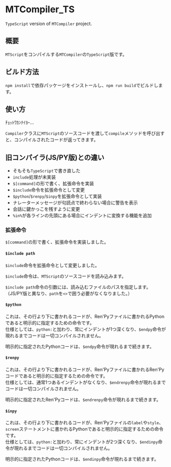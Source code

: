 # MTCompiler_TS
`TypeScript` version of `MTCompiler` project.

## 概要
`MTScript`をコンパイルする`MTCompiler`の`TypeScript`版です。

## ビルド方法
`npm install`で依存パッケージをインストールし、`npm run build`でビルドします。

## 使い方
ﾁｮｯﾄﾜｶﾝﾅｲﾖｰ...

`Compiler`クラスに`MTScript`のソースコードを渡して`compile`メソッドを呼び出すと、コンパイルされたコードが返ってきます。

## 旧コンパイラ(JS/PY版)との違い
- そもそも`TypeScript`で書き直した
- `include`処理が未実装
- `$[command]`の形で書く、拡張命令を実装
- `$include`命令を拡張命令として変更
- `$python`/`$renpy`/`$inpy`を拡張命令として実装
- ナレーターメッセージが句読点で終わらない場合に警告を表示
- 会話に鍵かっこを残すように変更
- `%in%`が各ラインの先頭にある場合にインデントに変換する機能を追加

### 拡張命令
`$[command]`の形で書く、拡張命令を実装しました。

#### `$include path`
`$include`命令を拡張命令として変更しました。

`$include`命令は、`MTScript`のソースコードを読み込みます。

`$include path`命令の引数には、読み込むファイルのパスを指定します。  
（JS/PY版と異なり、`path`を`<>`で囲う必要がなくなりました。）

#### `$python`
これは、その行より下に書かれるコードが、Ren'Pyファイルに書かれるPythonであると明示的に指定するための命令です。  
仕様としては、`python:`と加わり、常にインデントが1つ深くなり、`$endpy`命令が現れるまでコードは一切コンパイルされません。

明示的に指定されたPythonコードは、`$endpy`命令が現れるまで続きます。

#### `$renpy`
これは、その行より下に書かれるコードが、Ren'Pyファイルに書かれるRen'Pyコードであると明示的に指定するための命令です。  
仕様としては、通常1つあるインデントがなくなり、`$endrenpy`命令が現れるまでコードは一切コンパイルされません。

明示的に指定されたRen'Pyコードは、`$endrenpy`命令が現れるまで続きます。

#### `$inpy`
これは、その行より下に書かれるコードが、Ren'Pyファイルの`label`や`style`、`screen`ステートメントに書かれるPythonであると明示的に指定するための命令です。  
仕様としては、`python:`と加わり、常にインデントが2つ深くなり、`$endinpy`命令が現れるまでコードは一切コンパイルされません。

明示的に指定されたPythonコードは、`$endinpy`命令が現れるまで続きます。
